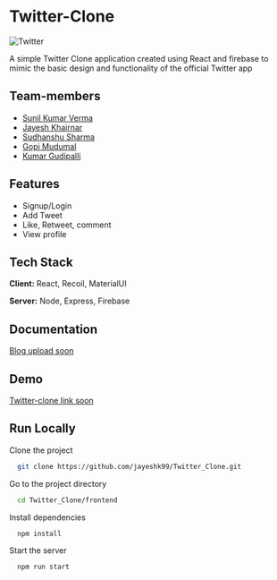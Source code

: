 
# Twitter-Clone

![Twitter](https://logos-world.net/wp-content/uploads/2020/04/Twitter-Logo-2010-2012.png)

A simple Twitter Clone application created using React and firebase to mimic the basic design and functionality of the official Twitter app


## Team-members

- [Sunil Kumar Verma](https://github.com/sunilverma11)
- [Jayesh Khairnar](https://github.com/jayeshk99/)
- [Sudhanshu Sharma](https://github.com/Sudhanshu894)
- [Gopi Mudumal](https://github.com/gopimudumal99)
- [Kumar Gudipalli](https://github.com/KumarGudipalli)

## Features

- Signup/Login
- Add Tweet
- Like, Retweet, comment
- View profile




## Tech Stack

**Client:** React, Recoil, MaterialUI

**Server:** Node, Express, Firebase


## Documentation

[Blog upload soon](https://linktodocumentation)


## Demo

[Twitter-clone link soon](https://linktodocumentation)


## Run Locally

Clone the project

```bash
  git clone https://github.com/jayeshk99/Twitter_Clone.git
```

Go to the project directory

```bash
  cd Twitter_Clone/frontend
```

Install dependencies

```bash
  npm install
```

Start the server

```bash
  npm run start
```

